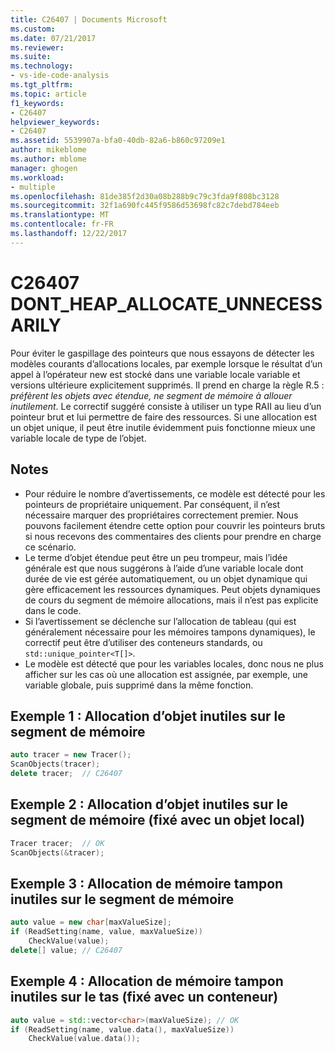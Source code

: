 ```yaml
---
title: C26407 | Documents Microsoft
ms.custom: 
ms.date: 07/21/2017
ms.reviewer: 
ms.suite: 
ms.technology:
- vs-ide-code-analysis
ms.tgt_pltfrm: 
ms.topic: article
f1_keywords:
- C26407
helpviewer_keywords:
- C26407
ms.assetid: 5539907a-bfa0-40db-82a6-b860c97209e1
author: mikeblome
ms.author: mblome
manager: ghogen
ms.workload:
- multiple
ms.openlocfilehash: 81de385f2d30a08b288b9c79c3fda9f808bc3128
ms.sourcegitcommit: 32f1a690fc445f9586d53698fc82c7debd784eeb
ms.translationtype: MT
ms.contentlocale: fr-FR
ms.lasthandoff: 12/22/2017
---
```

# <a name="c26407-dontheapallocateunnecessarily"></a>C26407 DONT_HEAP_ALLOCATE_UNNECESSARILY
Pour éviter le gaspillage des pointeurs que nous essayons de détecter les modèles courants d’allocations locales, par exemple lorsque le résultat d’un appel à l’opérateur new est stocké dans une variable locale variable et versions ultérieure explicitement supprimés. Il prend en charge la règle R.5 : *préfèrent les objets avec étendue, ne segment de mémoire à allouer inutilement*. Le correctif suggéré consiste à utiliser un type RAII au lieu d’un pointeur brut et lui permettre de faire des ressources. Si une allocation est un objet unique, il peut être inutile évidemment puis fonctionne mieux une variable locale de type de l’objet.

## <a name="remarks"></a>Notes
- Pour réduire le nombre d’avertissements, ce modèle est détecté pour les pointeurs de propriétaire uniquement. Par conséquent, il n’est nécessaire marquer des propriétaires correctement premier. Nous pouvons facilement étendre cette option pour couvrir les pointeurs bruts si nous recevons des commentaires des clients pour prendre en charge ce scénario.
- Le terme d’objet étendue peut être un peu trompeur, mais l’idée générale est que nous suggérons à l’aide d’une variable locale dont durée de vie est gérée automatiquement, ou un objet dynamique qui gère efficacement les ressources dynamiques. Peut objets dynamiques de cours du segment de mémoire allocations, mais il n’est pas explicite dans le code.
- Si l’avertissement se déclenche sur l’allocation de tableau (qui est généralement nécessaire pour les mémoires tampons dynamiques), le correctif peut être d’utiliser des conteneurs standards, ou `std::unique_pointer<T[]>`.
- Le modèle est détecté que pour les variables locales, donc nous ne plus afficher sur les cas où une allocation est assignée, par exemple, une variable globale, puis supprimé dans la même fonction.

## <a name="example-1-unnecessary-object-allocation-on-heap"></a>Exemple 1 : Allocation d’objet inutiles sur le segment de mémoire
```cpp
auto tracer = new Tracer();
ScanObjects(tracer);
delete tracer;  // C26407
```

## <a name="example-2-unnecessary-object-allocation-on-heap-fixed-with-local-object"></a>Exemple 2 : Allocation d’objet inutiles sur le segment de mémoire (fixé avec un objet local)
```cpp
Tracer tracer;  // OK
ScanObjects(&tracer);
```

## <a name="example-3-unnecessary-buffer-allocation-on-heap"></a>Exemple 3 : Allocation de mémoire tampon inutiles sur le segment de mémoire
```cpp
auto value = new char[maxValueSize];
if (ReadSetting(name, value, maxValueSize))
    CheckValue(value);
delete[] value; // C26407
```
## <a name="example-4-unnecessary-buffer-allocation-on-the-heap-fixed-with-container"></a>Exemple 4 : Allocation de mémoire tampon inutiles sur le tas (fixé avec un conteneur)
```cpp
auto value = std::vector<char>(maxValueSize); // OK
if (ReadSetting(name, value.data(), maxValueSize))
    CheckValue(value.data());
```
